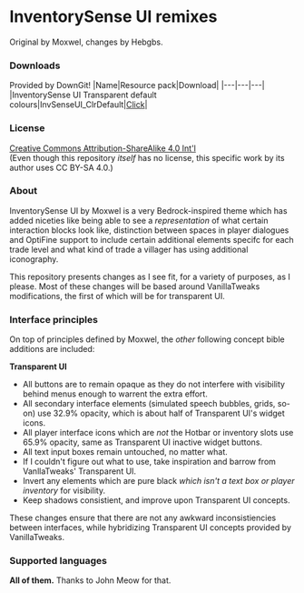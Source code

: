 # InventorySense UI remixes
Original by Moxwel, changes by Hebgbs.

### Downloads
Provided by DownGit!
|Name|Resource pack|Download|
|---|---|---|
|InventorySense UI Transparent default colours|InvSenseUI_ClrDefault|[Click](https://downgit.github.io/#/home?url=https://github.com/Hebgbs/minecraftMods/tree/master/InvSenseRmx/InvSenseUI_ClrDefault)|

### License
[Creative Commons Attribution-ShareAlike 4.0 Int'l](https://creativecommons.org/licenses/by-sa/4.0/)  
(Even though this repository _itself_ has no license, this specific work by its author uses CC BY-SA 4.0.)

### About
InventorySense UI by Moxwel is a very Bedrock-inspired theme which has added niceties like being able to see a _representation_ of what certain interaction blocks look like, distinction between spaces in player dialogues and OptiFine support to include certain additional elements specifc for each trade level and what kind of trade a villager has using additional iconography.  
  
This repository presents changes as I see fit, for a variety of purposes, as I please. Most of these changes will be based around VanillaTweaks modifications, the first of which will be for transparent UI.

### Interface principles
On top of principles defined by Moxwel, the _other_ following concept bible additions are included:  
  
**Transparent UI**
* All buttons are to remain opaque as they do not interfere with visibility behind menus enough to warrent the extra effort.
* All secondary interface elements (simulated speech bubbles, grids, so-on) use 32.9% opacity, which is about half of Transparent UI's widget icons.
* All player interface icons which are _not_ the Hotbar or inventory slots use 65.9% opacity, same as Transparent UI inactive widget buttons.
* All text input boxes remain untouched, no matter what.
* If I couldn't figure out what to use, take inspiration and barrow from VanllaTweaks' Transparent UI.
* Invert any elements which are pure black _which isn't a text box or player inventory_ for visibility.
* Keep shadows consistient, and improve upon Transparent UI concepts.

These changes ensure that there are not any awkward inconsistiencies between interfaces, while hybridizing Transparent UI concepts provided by VanillaTweaks.

### Supported languages
**All of them.** Thanks to John Meow for that.
